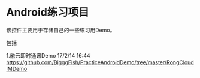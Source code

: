 # Android练习项目

该控件主要用于存储自己的一些练习用Demo。

包括

1.融云即时通讯Demo  17/2/14  16:44
https://github.com/BigggFish/PracticeAndroidDemo/tree/master/RongCloudIMDemo
